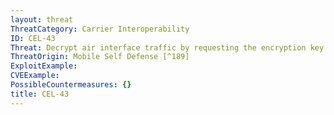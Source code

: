 ```yaml
---
layout: threat
ThreatCategory: Carrier Interoperability
ID: CEL-43
Threat: Decrypt air interface traffic by requesting the encryption key from the correct MNO
ThreatOrigin: Mobile Self Defense [^189]
ExploitExample:
CVEExample:
PossibleCountermeasures: {}
title: CEL-43
---
```

